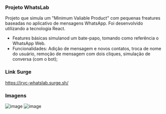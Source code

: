 ### Projeto WhatsLab

Projeto que simula um "Minimum Valiable Product" com pequenas freatures baseadas no aplicativo de mensagens WhatsApp. Foi desenvolvido utilizando a tecnologia React.
- Features básicas simulanod um bate-papo, tomando como referência o WhatsApp Web. 
- Funcionalidades: Adição de mensagem e novos contatos, troca de nome do usuário, remoção de mensagem com dois cliques, simulação de conversa (com o bot);

### Link Surge 
https://jrvc-whatslab.surge.sh/

### Imagens
![image](https://user-images.githubusercontent.com/80327029/140680521-af12fb0f-71f9-44bd-ad97-30b70d70f315.png)
![image](https://user-images.githubusercontent.com/80327029/140680634-87d472d2-c815-448c-b7ca-d1950d887e46.png)
